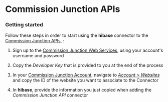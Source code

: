 # Commission Junction APIs

### Getting started

Follow these steps in order to start using the **hibase** connector to the [Commission Junction APIs](https://cjcommunity.force.com/s/topic/0TO1C000000Pg3pWAC), :

1. Sign up to the [Commission Junction Web Services](https://api.cj.com/sign_up.cj), using your account's username and password

2. Copy the *Developer Key* that is provided to you at the end of the process

3. In your [Commission Junction Account](https://members.cj.com/member/4404876/accounts/publisher/sites.cj#), navigate to [*Account > Websites*](https://members.cj.com/member/4404876/accounts/publisher/sites.cj#) and copy the ID of the website you want to associate to the Connector

4. In **hibase**, provide the information you just copied when adding the *Commission Junction API* connector